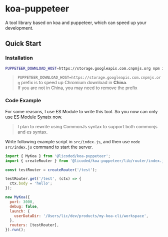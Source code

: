 # koa-puppeteer
A tool library based on koa and puppeteer, which can speed up your development.

## Quick Start

### Installation

```bash
PUPPETEER_DOWNLOAD_HOST=https://storage.googleapis.com.cnpmjs.org npm install --save @licoded/koa-puppeteer
```

> `PUPPETEER_DOWNLOAD_HOST=https://storage.googleapis.com.cnpmjs.org` prefix is to speed up Chromium download in **China**.  
> If you are not in China, you may need to remove the prefix

### Code Example

For some reasons, I use ES Module to write this tool. So you now can only use ES Module Synatx now.

> I plan to rewrite using CommonJs syntax to support both commonjs and es syntax.

Write following example script in `src/index.js`, and then use `node src/index.js` command to start the server.

```js
import { MyKoa } from '@licoded/koa-puppeteer';
import { createRouter } from '@licoded/koa-puppeteer/lib/router/index.js';

const testRouter = createRouter('/test');

testRouter.get('/test', (ctx) => {
  ctx.body = 'hello';
});

new MyKoa({
  port: 3000,
  debug: false,
  launch: {
    userDataDir: '/Users/lic/dev/products/my-koa-cli/workspace',
  },
  routers: [testRouter],
}).run();
```
